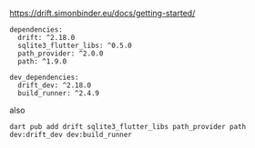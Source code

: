 
https://drift.simonbinder.eu/docs/getting-started/

```
dependencies:
  drift: ^2.18.0
  sqlite3_flutter_libs: ^0.5.0
  path_provider: ^2.0.0
  path: ^1.9.0

dev_dependencies:
  drift_dev: ^2.18.0
  build_runner: ^2.4.9
```

also

```
dart pub add drift sqlite3_flutter_libs path_provider path dev:drift_dev dev:build_runner
```
